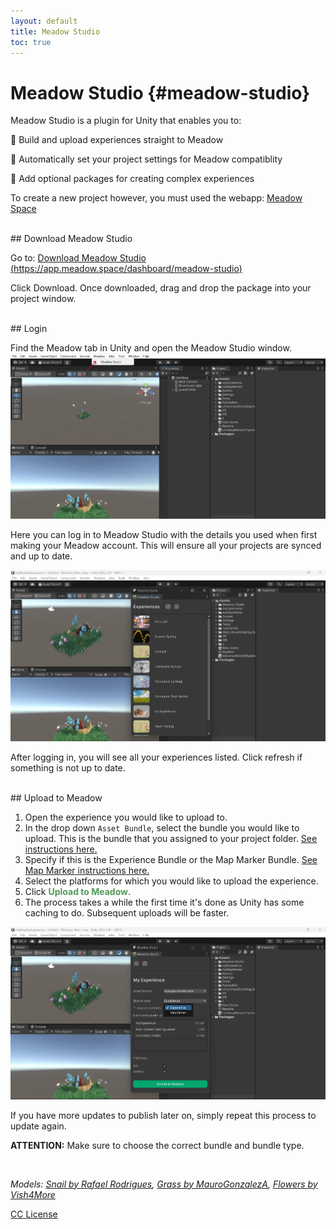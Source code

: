 ```yaml
---
layout: default
title: Meadow Studio
toc: true
---
```


# Meadow Studio {#meadow-studio}

Meadow Studio is a plugin for Unity that enables you to:

🌱  Build and upload experiences straight to Meadow

🌻  Automatically set your project settings for Meadow compatiblity

🌷  Add optional packages for creating complex experiences


To create a new project however, you must used the webapp:
[Meadow Space](https://app.meadow.space/)

<br>
## Download Meadow Studio 

Go to:
[Download Meadow Studio](https://app.meadow.space/dashboard/meadow-studio)
[(https://app.meadow.space/dashboard/meadow-studio)](https://app.meadow.space/dashboard/meadow-studio)

Click Download. Once downloaded, drag and drop the package into your project window.

<br>
## Login

Find the Meadow tab in Unity and open the Meadow Studio window. 
![alt_text](images/meadow-studio-tab.webp "Meadow Studio Tab")

Here you can log in to Meadow Studio with the details you used when first making your Meadow account. This will ensure all your projects are synced and up to date.

![alt_text](images/meadow-studio-experience-list.webp "Meadow Studio Experiences")

After logging in, you will see all your experiences listed. Click refresh if something is not up to date. 

<br>
## Upload to Meadow

1. Open the experience you would like to upload to.
2. In the drop down `Asset Bundle`, select the bundle you would like to upload. This is the bundle that you assigned to your project folder. [See instructions here.](https://manual.meadow.space/upload-to-meadow.html#add-your-files-to-an-asset-bundle)
3. Specify if this is the Experience Bundle or the Map Marker Bundle. [See Map Marker instructions here.](https://manual.meadow.space/map-marker.html)
4. Select the platforms for which you would like to upload the experience.
5. Click <b style="color: #559859;">Upload to Meadow</b>.
6. The process takes a while the first time it's done as Unity has some caching to do. Subsequent uploads will be faster.

![alt_text](images/meadow-studio-option-list.webp "Meadow Studio Options")

If you have more updates to publish later on, simply repeat this process to update again.


**ATTENTION:** Make sure to choose the correct bundle and bundle type.

<br>

*Models: [Snail by Rafael Rodrigues](https://skfb.ly/owonN), [Grass by MauroGonzalezA](https://skfb.ly/onVxA), [Flowers by Vish4More](https://skfb.ly/6DYxK)*

[CC License](https://creativecommons.org/licenses/by/4.0/)

